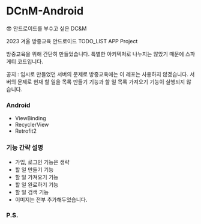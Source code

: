 # DCnM-Android

:sunglasses: 안드로이드를 부수고 싶은 DC&amp;M

2023 겨울 방중교육 안드로이드 TODO_LIST APP Project

방중교육을 위해 간단히 만들었습니다. 특별한 아키텍처로 나누지는 않았기 때문에 스파게티 코드입니다.

공지 : 임시로 만들었던 서버의 문제로 방중교육에는 이 레포는 사용하지 않겠습니다. 
서버의 문제로 현재 할 일을 목록 만들기 기능과 할 일 목록 가져오기 기능이 실행되지 않습니다.

### Android

- ViewBinding
- RecyclerView
- Retrofit2

### 기능 간략 설명

- 가입, 로그인 기능은 생략
- 할 일 만들기 기능
- 할 일 가져오기 기능
- 할 일 완료하기 기능
- 할 일 검색 기능
- 이미지는 전부 추가해두었습니다.

### P.S.